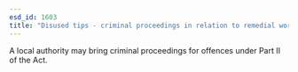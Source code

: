 ```yaml
---
esd_id: 1603
title: "Disused tips - criminal proceedings in relation to remedial works"
---
```


A local authority may bring criminal proceedings for offences under Part II of the Act.


